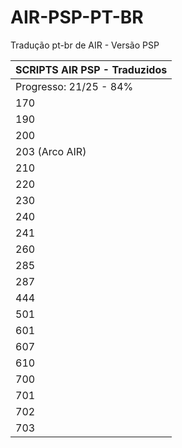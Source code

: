 # AIR-PSP-PT-BR
Tradução pt-br de AIR - Versão PSP

| SCRIPTS AIR PSP - Traduzidos  |
| ----------------------------- |
|  Progresso: 21/25 - 84%       |
|            170                |
|            190                |
|            200                |
|       203 (Arco AIR)          |
|            210                |
|            220                |
|            230                |
|            240                |
|            241                |
|            260                |
|            285                |
|            287                |
|            444                |
|            501                |
|            601                |
|            607                |
|            610                |
|            700                |
|            701                |
|            702                |
|            703                |

